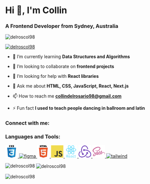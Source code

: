 <h1 align="left">Hi 👋, I'm Collin</h1>
<h3 align="left">A Frontend Developer from Sydney, Australia</h3>

<p align="left"> <img src="https://komarev.com/ghpvc/?username=delroscol98&label=Profile%20views&color=0e75b6&style=flat" alt="delroscol98" /> </p>

<p align="left"> <a href="https://github.com/ryo-ma/github-profile-trophy"><img src="https://github-profile-trophy.vercel.app/?username=delroscol98" alt="delroscol98" /></a> </p>

- 🌱 I’m currently learning **Data Structures and Algorithms**

- 👯 I’m looking to collaborate on **frontend projects**

- 🤝 I’m looking for help with **React libraries**

- 💬 Ask me about **HTML, CSS, JavaScript, React, Next.js**

- 📫 How to reach me **collindelrosario98@gmail.com**

- ⚡ Fun fact **I used to teach people dancing in ballroom and latin**

<h3 align="left">Connect with me:</h3>
<p align="left">
</p>

<h3 align="left">Languages and Tools:</h3>
<p align="left"> <a href="https://www.w3schools.com/css/" target="_blank" rel="noreferrer"> <img src="https://raw.githubusercontent.com/devicons/devicon/master/icons/css3/css3-original-wordmark.svg" alt="css3" width="40" height="40"/> </a> <a href="https://www.figma.com/" target="_blank" rel="noreferrer"> <img src="https://www.vectorlogo.zone/logos/figma/figma-icon.svg" alt="figma" width="40" height="40"/> </a> <a href="https://www.w3.org/html/" target="_blank" rel="noreferrer"> <img src="https://raw.githubusercontent.com/devicons/devicon/master/icons/html5/html5-original-wordmark.svg" alt="html5" width="40" height="40"/> </a> <a href="https://developer.mozilla.org/en-US/docs/Web/JavaScript" target="_blank" rel="noreferrer"> <img src="https://raw.githubusercontent.com/devicons/devicon/master/icons/javascript/javascript-original.svg" alt="javascript" width="40" height="40"/> </a> <a href="https://reactjs.org/" target="_blank" rel="noreferrer"> <img src="https://raw.githubusercontent.com/devicons/devicon/master/icons/react/react-original-wordmark.svg" alt="react" width="40" height="40"/> </a> <a href="https://redux.js.org" target="_blank" rel="noreferrer"> <img src="https://raw.githubusercontent.com/devicons/devicon/master/icons/redux/redux-original.svg" alt="redux" width="40" height="40"/> </a> <a href="https://sass-lang.com" target="_blank" rel="noreferrer"> <img src="https://raw.githubusercontent.com/devicons/devicon/master/icons/sass/sass-original.svg" alt="sass" width="40" height="40"/> </a> <a href="https://tailwindcss.com/" target="_blank" rel="noreferrer"> <img src="https://www.vectorlogo.zone/logos/tailwindcss/tailwindcss-icon.svg" alt="tailwind" width="40" height="40"/> </a> </p>

<p><img align="left" src="https://github-readme-stats.vercel.app/api/top-langs?username=delroscol98&show_icons=true&locale=en&layout=compact" alt="delroscol98" /></p>

<p>&nbsp;<img align="center" src="https://github-readme-stats.vercel.app/api?username=delroscol98&show_icons=true&locale=en" alt="delroscol98" /></p>

<p><img align="center" src="https://github-readme-streak-stats.herokuapp.com/?user=delroscol98&" alt="delroscol98" /></p>
